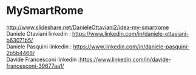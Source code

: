 # MySmartRome
http://www.slideshare.net/DanieleOttaviani2/idea-my-smartrome <br>
Daniele Otaviani linkedin : https://www.linkedin.com/in/daniele-ottaviani-b63071b5/<br>
Daniele Pasquini linkedin : https://www.linkedin.com/in/daniele-pasquini-2b5b4466/<br>
Davide Francesconi linkedin :https://www.linkedin.com/in/davide-francesconi-39677aa1/<br>
